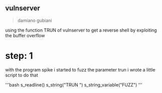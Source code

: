 ## vulnserver

> damiano gubiani

using the function TRUN of vulnserver to get 
a reverse shell by exploiting the buffer overflow

# step: 1

with the program spike i started to fuzz the parameter trun
i wrote a little script to do that

'''bash
s_readline()
s_string("TRUN ")
s_string_variable("FUZZ")
'''



